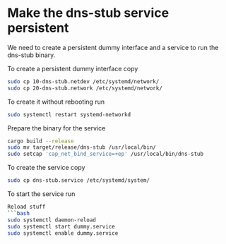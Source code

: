 # Make the dns-stub service persistent

We need to create a persistent dummy interface and a service to run the dns-stub binary.

To create a persistent dummy interface copy 
```bash
sudo cp 10-dns-stub.netdev /etc/systemd/network/
sudo cp 20-dns-stub.network /etc/systemd/network/
```
To create it without rebooting run
```bash
sudo systemctl restart systemd-networkd
```

Prepare the binary for the service
```bash
cargo build --release
sudo mv target/release/dns-stub /usr/local/bin/
sudo setcap 'cap_net_bind_service=+ep' /usr/local/bin/dns-stub
```

To create the service copy
```bash
sudo cp dns-stub.service /etc/systemd/system/
```

To start the service run
```bash
Reload stuff
```bash
sudo systemctl daemon-reload
sudo systemctl start dummy.service
sudo systemctl enable dummy.service
```

